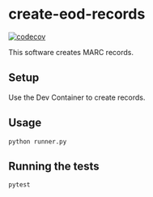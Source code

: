 # create-eod-records
[![codecov](https://codecov.io/gh/dfulmer/create-eod-records/graph/badge.svg?token=2GM2VUUSF0)](https://codecov.io/gh/dfulmer/create-eod-records)

This software creates MARC records.

## Setup
Use the Dev Container to create records.

## Usage
```python runner.py```

## Running the tests
```pytest```